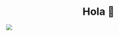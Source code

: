<div align="center">
<h1 align="center">Hola 👋</h1>
</div>
<img src="https://github.com/user-attachments/assets/863baa95-ffae-49aa-9f58-5eae2f7dcdfa">
<!--
**OtiliaNicola/OtiliaNicola** is a ✨ _special_ ✨ repository because its `README.md` (this file) appears on your GitHub profile.

Here are some ideas to get you started:

- 🔭 I’m currently working on ...
- 🌱 I’m currently learning ...
- 👯 I’m looking to collaborate on ...
- 🤔 I’m looking for help with ...
- 💬 Ask me about ...
- 📫 How to reach me: ...
- 😄 Pronouns: ...
- ⚡ Fun fact: ...
-->)
